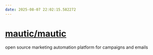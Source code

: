 ```yaml
---
date: 2025-08-07 22:02:15.582272
---
```


# [mautic/mautic](https://github.com/mautic/mautic)

open source marketing automation platform for campaigns and emails